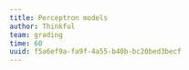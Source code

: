 ```yaml
---
title: Perceptron models
author: Thinkful
team: grading
time: 60
uuid: f5a6ef9a-fa9f-4a55-b40b-bc20bed3becf
---
```


<jupyter notebook-name="perceptron" course-code="DSBC" />